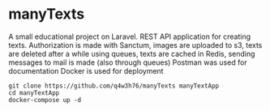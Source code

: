 # manyTexts

A small educational project on Laravel. 
REST API application for creating texts. 
Authorization is made with Sanctum, images are uploaded to s3, texts are deleted after a while using queues, texts are cached in Redis, sending messages to mail is made (also through queues)
Postman was used for documentation
Docker is used for deployment
```
git clone https://github.com/q4w3h76/manyTexts manyTextApp
cd manyTextApp
docker-compose up -d
```

